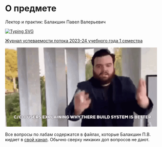 # О предмете
Лектор и практик: Балакшин Павел Валерьевич

[![Typing SVG](https://readme-typing-svg.herokuapp.com?color=%2336BCF7&lines=Я+хочу+отчислиться+из+ИТМО+по+собственному+желанию+(ПСЖ))](https://git.io/typing-svg)

[Журнал успеваемости потока 2023-24 учебного года 1 семестра](https://docs.google.com/spreadsheets/d/1wYEDRJ5vYFfdKEqnAgb2tig-lnDwJK1-Lu-DUbmd23s)

![](https://github.com/petrovviacheslav/myitmo/blob/main/gifs/informatics.gif)

Все вопросы по лабам содержатся в файлах, которые Балакшин П.В. кидает в [свой канал](https://t.me/balakshin_students). Обычно сверху никаких доп вопросов не дают.

